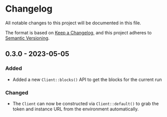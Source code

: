 # Changelog

All notable changes to this project will be documented in this file.

The format is based on [Keep a Changelog](https://keepachangelog.com/en/1.0.0/),
and this project adheres to [Semantic Versioning](https://semver.org/spec/v2.0.0.html).

## 0.3.0 - 2023-05-05

### Added
* Added a new `Client::blocks()` API to get the blocks for the current run

### Changed
* The `Client` can now be constructed via `Client::default()` to grab the token and
instance URL from the environment automatically.
